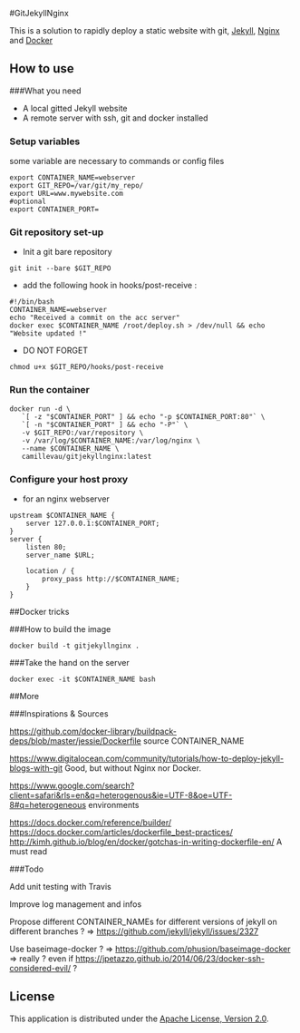 #GitJekyllNginx

This is a solution to rapidly deploy a static website with git, [Jekyll][2], [Nginx][3] and [Docker][4]

## How to use
###What you need

 * A local gitted Jekyll website
 * A remote server with ssh, git and docker installed

### Setup variables
some variable are necessary to commands or config files

````
export CONTAINER_NAME=webserver
export GIT_REPO=/var/git/my_repo/
export URL=www.mywebsite.com
#optional
export CONTAINER_PORT=
````

### Git repository set-up

 * Init a git bare repository

````
git init --bare $GIT_REPO
````

 *  add the following hook in hooks/post-receive :

````
#!/bin/bash
CONTAINER_NAME=webserver
echo "Received a commit on the acc server"
docker exec $CONTAINER_NAME /root/deploy.sh > /dev/null && echo "Website updated !"
````

 * DO NOT FORGET
	
````
chmod u+x $GIT_REPO/hooks/post-receive
````

### Run the container

````
docker run -d \
   `[ -z "$CONTAINER_PORT" ] && echo "-p $CONTAINER_PORT:80"` \
   `[ -n "$CONTAINER_PORT" ] && echo "-P"` \
   -v $GIT_REPO:/var/repository \
   -v /var/log/$CONTAINER_NAME:/var/log/nginx \
   --name $CONTAINER_NAME \
   camillevau/gitjekyllnginx:latest
````

### Configure your host proxy

* for an nginx webserver

````
upstream $CONTAINER_NAME {
    server 127.0.0.1:$CONTAINER_PORT;
}
server {
    listen 80;
    server_name $URL;

    location / {
        proxy_pass http://$CONTAINER_NAME;
    }
}
````



##Docker tricks

###How to build the image

````
docker build -t gitjekyllnginx .
````

###Take the hand on the server

````
docker exec -it $CONTAINER_NAME bash
````


##More

###Inspirations & Sources

https://github.com/docker-library/buildpack-deps/blob/master/jessie/Dockerfile
source CONTAINER_NAME

https://www.digitalocean.com/community/tutorials/how-to-deploy-jekyll-blogs-with-git
Good, but without Nginx nor Docker.

https://www.google.com/search?client=safari&rls=en&q=heterogenous&ie=UTF-8&oe=UTF-8#q=heterogeneous environments

https://docs.docker.com/reference/builder/
https://docs.docker.com/articles/dockerfile_best-practices/
http://kimh.github.io/blog/en/docker/gotchas-in-writing-dockerfile-en/
A must read


###Todo

Add unit testing with Travis

Improve log management and infos

Propose different CONTAINER_NAMEs for different  versions of jekyll on different branches ?
=> https://github.com/jekyll/jekyll/issues/2327

Use baseimage-docker ?
=> https://github.com/phusion/baseimage-docker
=> really ? even if https://jpetazzo.github.io/2014/06/23/docker-ssh-considered-evil/ ?

## License

This application is distributed under the [Apache License, Version 2.0][1].

[1]: http://www.apache.org/licenses/LICENSE-2.0
[2]: http://jekyllrb.com
[3]: http://nginx.com
[4]: http://docker.com
